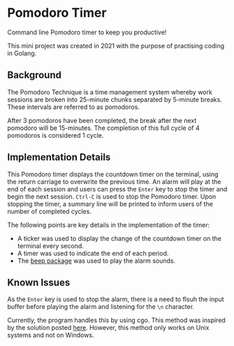# Pomodoro Timer

Command line Pomodoro timer to keep you productive!

This mini project was created in 2021 with the purpose of practising coding in Golang.

## Background

The Pomodoro Technique is a time management system whereby work sessions are broken into 25-minute chunks separated by 5-minute breaks. These intervals are referred to as pomodoros.

After 3 pomodoros have been completed, the break after the next pomodoro will be 15-minutes. The completion of this full cycle of 4 pomodoros is considered 1 cycle.

## Implementation Details

This Pomodoro timer displays the countdown timer on the terminal, using the return carriage to overwrite the previous time. An alarm will play at the end of each session and users can press the `Enter` key to stop the timer and begin the next session. `Ctrl-C` is used to stop the Pomodoro timer. Upon stopping the timer, a summary line will be printed to inform users of the number of completed cycles.

The following points are key details in the implementation of the timer:

- A ticker was used to display the change of the countdown timer on the terminal every second.
- A timer was used to indicate the end of each period.
- The [beep package](https://github.com/faiface/beep) was used to play the alarm sounds.

## Known Issues

As the `Enter` key is used to stop the alarm, there is a need to flsuh the input buffer before playing the alarm and listening for the `\n` character.

Currently, the program handles this by using cgo. This method was inspired by the solution posted [here](https://github.com/odeke-em/drive/issues/157). However, this method only works on Unix systems and not on Windows.
